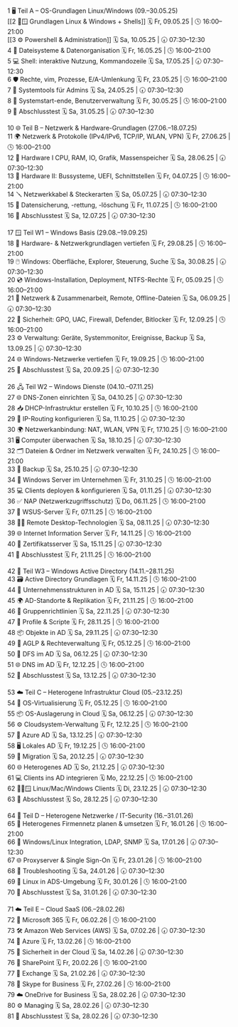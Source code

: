 1 🖥️ Teil A – OS-Grundlagen Linux/Windows (09.–30.05.25)  
[[2 🐧🪟 Grundlagen Linux & Windows + Shells]] 🗓️ Fr, 09.05.25 | 🕓 16:00–21:00  
[[3 ⚙️ Powershell & Administration]] 🗓️ Sa, 10.05.25 | 🕢 07:30–12:30  
4 📁 Dateisysteme & Datenorganisation 🗓️ Fr, 16.05.25 | 🕓 16:00–21:00  
5 💻 Shell: interaktive Nutzung, Kommandozeile 🗓️ Sa, 17.05.25 | 🕢 07:30–12:30  
6 🛡️ Rechte, vim, Prozesse, E/A-Umlenkung 🗓️ Fr, 23.05.25 | 🕓 16:00–21:00  
7 🧰 Systemtools für Admins 🗓️ Sa, 24.05.25 | 🕢 07:30–12:30  
8 🔄 Systemstart-ende, Benutzerverwaltung 🗓️ Fr, 30.05.25 | 🕓 16:00–21:00  
9 📝 Abschlusstest 🗓️ Sa, 31.05.25 | 🕢 07:30–12:30

10 🌐 Teil B – Netzwerk & Hardware-Grundlagen (27.06.–18.07.25)  
11 🌍 Netzwerk & Protokolle (IPv4/IPv6, TCP/IP, WLAN, VPN) 🗓️ Fr, 27.06.25 | 🕓 16:00–21:00  
12 🧠 Hardware I CPU, RAM, IO, Grafik, Massenspeicher 🗓️ Sa, 28.06.25 | 🕢 07:30–12:30  
13 🔌 Hardware II: Bussysteme, UEFI, Schnittstellen 🗓️ Fr, 04.07.25 | 🕓 16:00–21:00  
14 🪛 Netzwerkkabel & Steckerarten 🗓️ Sa, 05.07.25 | 🕢 07:30–12:30  
15 💾 Datensicherung, -rettung, -löschung 🗓️ Fr, 11.07.25 | 🕓 16:00–21:00  
16 📝 Abschlusstest 🗓️ Sa, 12.07.25 | 🕢 07:30–12:30

17 🪟 Teil W1 – Windows Basis (29.08.–19.09.25)  
18 🧰 Hardware- & Netzwerkgrundlagen vertiefen 🗓️ Fr, 29.08.25 | 🕓 16:00–21:00  
19 🖱️ Windows: Oberfläche, Explorer, Steuerung, Suche 🗓️ Sa, 30.08.25 | 🕢 07:30–12:30  
20 💿 Windows-Installation, Deployment, NTFS-Rechte 🗓️ Fr, 05.09.25 | 🕓 16:00–21:00  
21 📡 Netzwerk & Zusammenarbeit, Remote, Offline-Dateien 🗓️ Sa, 06.09.25 | 🕢 07:30–12:30  
22 🔐 Sicherheit: GPO, UAC, Firewall, Defender, Bitlocker 🗓️ Fr, 12.09.25 | 🕓 16:00–21:00  
23 ⚙️ Verwaltung: Geräte, Systemmonitor, Ereignisse, Backup 🗓️ Sa, 13.09.25 | 🕢 07:30–12:30  
24 🌐 Windows-Netzwerke vertiefen 🗓️ Fr, 19.09.25 | 🕓 16:00–21:00  
25 📝 Abschlusstest 🗓️ Sa, 20.09.25 | 🕢 07:30–12:30

26 🖧 Teil W2 – Windows Dienste (04.10.–07.11.25)  
27 🌐 DNS-Zonen einrichten 🗓️ Sa, 04.10.25 | 🕢 07:30–12:30  
28 📥 DHCP-Infrastruktur erstellen 🗓️ Fr, 10.10.25 | 🕓 16:00–21:00  
29 🔄 IP-Routing konfigurieren 🗓️ Sa, 11.10.25 | 🕢 07:30–12:30  
30 🌍 Netzwerkanbindung: NAT, WLAN, VPN 🗓️ Fr, 17.10.25 | 🕓 16:00–21:00  
31 🖥️ Computer überwachen 🗓️ Sa, 18.10.25 | 🕢 07:30–12:30  
32 🗂️ Dateien & Ordner im Netzwerk verwalten 🗓️ Fr, 24.10.25 | 🕓 16:00–21:00  
33 💾 Backup 🗓️ Sa, 25.10.25 | 🕢 07:30–12:30  
34 🏢 Windows Server im Unternehmen 🗓️ Fr, 31.10.25 | 🕓 16:00–21:00  
35 💻 Clients deployen & konfigurieren 🗓️ Sa, 01.11.25 | 🕢 07:30–12:30  
36 ✅ NAP (Netzwerkzugriffsschutz) 🗓️ Do, 06.11.25 | 🕓 16:00–21:00  
37 🔄 WSUS-Server 🗓️ Fr, 07.11.25 | 🕓 16:00–21:00  
38 🧑‍💻 Remote Desktop-Technologien 🗓️ Sa, 08.11.25 | 🕢 07:30–12:30  
39 🌐 Internet Information Server 🗓️ Fr, 14.11.25 | 🕓 16:00–21:00  
40 🔏 Zertifikatsserver 🗓️ Sa, 15.11.25 | 🕢 07:30–12:30  
41 📝 Abschlusstest 🗓️ Fr, 21.11.25 | 🕓 16:00–21:00

42 🏢 Teil W3 – Windows Active Directory (14.11.–28.11.25)  
43 🗃️ Active Directory Grundlagen 🗓️ Fr, 14.11.25 | 🕓 16:00–21:00  
44 🏢 Unternehmensstrukturen in AD 🗓️ Sa, 15.11.25 | 🕢 07:30–12:30  
45 🌍 AD-Standorte & Replikation 🗓️ Fr, 21.11.25 | 🕓 16:00–21:00  
46 🧾 Gruppenrichtlinien 🗓️ Sa, 22.11.25 | 🕢 07:30–12:30  
47 👥 Profile & Scripte 🗓️ Fr, 28.11.25 | 🕓 16:00–21:00  
48 📦 Objekte in AD 🗓️ Sa, 29.11.25 | 🕢 07:30–12:30  
49 🔐 AGLP & Rechteverwaltung 🗓️ Fr, 05.12.25 | 🕓 16:00–21:00  
50 📁 DFS im AD 🗓️ Sa, 06.12.25 | 🕢 07:30–12:30  
51 🌐 DNS im AD 🗓️ Fr, 12.12.25 | 🕓 16:00–21:00  
52 📝 Abschlusstest 🗓️ Sa, 13.12.25 | 🕢 07:30–12:30

53 ☁️ Teil C – Heterogene Infrastruktur Cloud (05.–23.12.25)  
54 🧰 OS-Virtualisierung 🗓️ Fr, 05.12.25 | 🕓 16:00–21:00  
55 📦 OS-Auslagerung in Cloud 🗓️ Sa, 06.12.25 | 🕢 07:30–12:30  
56 ⚙️ Cloudsystem-Verwaltung 🗓️ Fr, 12.12.25 | 🕓 16:00–21:00  
57 🔐 Azure AD 🗓️ Sa, 13.12.25 | 🕢 07:30–12:30  
58 🖥️ Lokales AD 🗓️ Fr, 19.12.25 | 🕓 16:00–21:00  
59 🔄 Migration 🗓️ Sa, 20.12.25 | 🕢 07:30–12:30  
60 🌐 Heterogenes AD 🗓️ So, 21.12.25 | 🕢 07:30–12:30  
61 💻 Clients ins AD integrieren 🗓️ Mo, 22.12.25 | 🕓 16:00–21:00  
62 🐧🍎🪟 Linux/Mac/Windows Clients 🗓️ Di, 23.12.25 | 🕢 07:30–12:30  
63 📝 Abschlusstest 🗓️ So, 28.12.25 | 🕢 07:30–12:30

64 🔐 Teil D – Heterogene Netzwerke / IT-Security (16.–31.01.26)  
65 🏢 Heterogenes Firmennetz planen & umsetzen 🗓️ Fr, 16.01.26 | 🕓 16:00–21:00  
66 🧩 Windows/Linux Integration, LDAP, SNMP 🗓️ Sa, 17.01.26 | 🕢 07:30–12:30  
67 🌐 Proxyserver & Single Sign-On 🗓️ Fr, 23.01.26 | 🕓 16:00–21:00  
68 🧪 Troubleshooting 🗓️ Sa, 24.01.26 | 🕢 07:30–12:30  
69 🐧 Linux in ADS-Umgebung 🗓️ Fr, 30.01.26 | 🕓 16:00–21:00  
70 📝 Abschlusstest 🗓️ Sa, 31.01.26 | 🕢 07:30–12:30

71 ☁️ Teil E – Cloud SaaS (06.–28.02.26)  
72 📄 Microsoft 365 🗓️ Fr, 06.02.26 | 🕓 16:00–21:00  
73 🛠️ Amazon Web Services (AWS) 🗓️ Sa, 07.02.26 | 🕢 07:30–12:30  
74 🔷 Azure 🗓️ Fr, 13.02.26 | 🕓 16:00–21:00  
75 🔐 Sicherheit in der Cloud 🗓️ Sa, 14.02.26 | 🕢 07:30–12:30  
76 📂 SharePoint 🗓️ Fr, 20.02.26 | 🕓 16:00–21:00  
77 📧 Exchange 🗓️ Sa, 21.02.26 | 🕢 07:30–12:30  
78 🎥 Skype for Business 🗓️ Fr, 27.02.26 | 🕓 16:00–21:00  
79 ☁️ OneDrive for Business 🗓️ Sa, 28.02.26 | 🕢 07:30–12:30  
80 ⚙️ Managing 🗓️ Sa, 28.02.26 | 🕢 07:30–12:30  
81 📝 Abschlusstest 🗓️ Sa, 28.02.26 | 🕢 07:30–12:30
